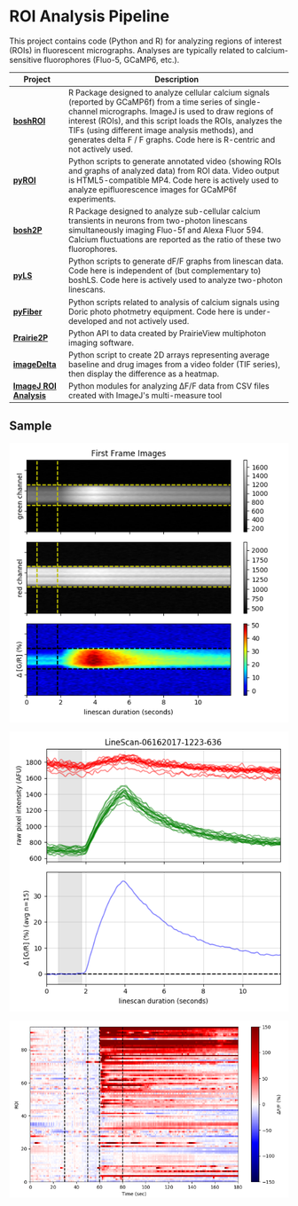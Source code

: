 # ROI Analysis Pipeline
This project contains code (Python and R) for analyzing regions of interest (ROIs) in fluorescent micrographs. Analyses are typically related to calcium-sensitive fluorophores (Fluo-5, GCaMP6, etc.).

Project | Description
---|---
**[boshROI](boshROI)** | R Package designed to analyze cellular calcium signals (reported by GCaMP6f) from a time series of single-channel micrographs. ImageJ is used to draw regions of interest (ROIs), and this script loads the ROIs, analyzes the TIFs (using different image analysis methods), and generates delta F / F graphs. Code here is R-centric and not actively used.
**[pyROI](pyROI)** | Python scripts to generate annotated video (showing ROIs and graphs of analyzed data) from ROI data. Video output is HTML5-compatible MP4. Code here is actively used to analyze epifluorescence images for GCaMP6f experiments.
**[bosh2P](bosh2P)**  | R Package designed to analyze sub-cellular calcium transients in neurons from two-photon linescans simultaneously imaging Fluo-5f and Alexa Fluor 594. Calcium fluctuations are reported as the ratio of these two fluorophores.
**[pyLS](pyLS)** | Python scripts to generate dF/F graphs from linescan data. Code here is independent of (but complementary to) boshLS. Code here is actively used to analyze two-photon linescans.
**[pyFiber](pyFiber)** | Python scripts related to analysis of calcium signals using Doric photo photmetry equipment. Code here is under-developed and not actively used.
**[Prairie2P](SWH2P)** | Python API to data created by PrairieView multiphoton imaging software.
**[imageDelta](imageDelta)** | Python script to create 2D arrays representing average baseline and drug images from a video folder (TIF series), then display the difference as a heatmap.
**[ImageJ ROI Analysis](ijp)** | Python modules for analyzing ΔF/F data from CSV files created with ImageJ's multi-measure tool

## Sample

![](data/linescan/realistic/LineScan-06162017-1223-636/analysis/fig_01_img.png)

![](data/linescan/realistic/LineScan-06162017-1223-636/analysis/fig_02_avg.png)

![](data/misc/screenshot-heatmap.png)
